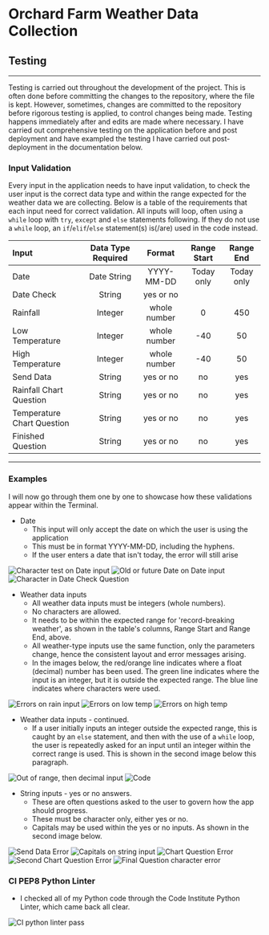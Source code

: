 # Orchard Farm Weather Data Collection

## Testing
------

Testing is carried out throughout the development of the project. This is often done before committing the changes to the repository, where the file is kept. However, sometimes, changes are committed to the repository before rigorous testing is applied, to control changes being made. Testing happens immediately after and edits are made where necessary. I have carried out comprehensive testing on the application before and post deployment and have exampled the testing I have carried out post-deployment in the documentation below.

### Input Validation
Every input in the application needs to have input validation, to check the user input is the correct data type and within the range expected for the weather data we are collecting. Below is a table of the requirements that each input need for correct validation. All inputs will loop, often using a `while` loop with `try`, `except` and `else` statements following. If they do not use a `while` loop, an `if`/`elif`/`else` statement(s) is(/are) used in the code instead. 

| Input                      | Data Type Required | Format        | Range Start  | Range End    | 
| :------------------------- | :----------------: | :--------:    | :---------:  | :----------: |
| Date                       | Date String        | YYYY-MM-DD    | Today only   | Today only   |
| Date Check                 | String             | yes or no     |              |              |
| Rainfall                   | Integer            | whole number  | 0            | 450          |
| Low Temperature            | Integer            | whole number  | -40          | 50           |
| High Temperature           | Integer            | whole number  | -40          | 50           |
| Send Data                  | String             | yes or no     | no           | yes          |
| Rainfall Chart Question    | String             | yes or no     | no           | yes          |
| Temperature Chart Question | String             | yes or no     | no           | yes          |
| Finished Question          | String             | yes or no     | no           | yes          |


------

### Examples

I will now go through them one by one to showcase how these validations appear within the Terminal.

- Date
    - This input will only accept the date on which the user is using the application
    - This must be in format YYYY-MM-DD, including the hyphens.
    - If the user enters a date that isn't today, the error will still arise
    

![Character test on Date input](/assets/documentation/testimages.webp/date-test-char.webp)
![Old or future Date on Date input](/assets/documentation/testimages.webp/date-test-otherdate.webp)
![Character in Date Check Question](/assets/documentation/testimages.webp/date-check-test.webp)

- Weather data inputs
    - All weather data inputs must be integers (whole numbers).
    - No characters are allowed.
    - It needs to be within the expected range for 'record-breaking weather', as shown in the table's columns, Range Start and Range End, above.
    - All weather-type inputs use the same function, only the parameters change, hence the consistent layout and error messages arising.
    - In the images below, the red/orange line indicates where a float (decimal) number has been used. The green line indicates where the input is an integer, but it is outside the expected range. The blue line indicates where characters were used.

![Errors on rain input](/assets/documentation/testimages.webp/rain-test-all.webp)
![Errors on low temp](/assets/documentation/testimages.webp/lowtemp-test-all.webp)
![Errors on high temp](/assets/documentation/testimages.webp/hightemp-test-all.webp)

- Weather data inputs - continued.
    - If a user initially inputs an integer outside the expected range, this is caught by an `else` statement, and then with the use of a `while` loop, the user is repeatedly asked for an input until an integer within the correct range is used. This is shown in the second image below this paragraph.

![Out of range, then decimal input](/assets/documentation/testimages.webp/lowtemp-test-range.webp)
![Code](/assets/documentation/testimages.webp/test-code-example.webp)

- String inputs - yes or no answers. 
    - These are often questions asked to the user to govern how the app should progress.
    - These must be character only, either yes or no.
    - Capitals may be used within the yes or no inputs. As shown in the second image below.

![Send Data Error](/assets/documentation/testimages.webp/send-test.webp)
![Capitals on string input](/assets/documentation/testimages.webp/send-test-yes.webp)
![Chart Question Error](/assets/documentation/testimages.webp/chart-qu-test.webp)
![Second Chart Question Error](/assets/documentation/testimages.webp/chart-qu-test-2.webp)
![Final Question character error](/assets/documentation/testimages.webp/finish-test.webp)

### CI PEP8 Python Linter
- I checked all of my Python code through the Code Institute Python Linter, which came back all clear.

![CI python linter pass](/assets/documentation/images.webp/python-linter-clear.webp)